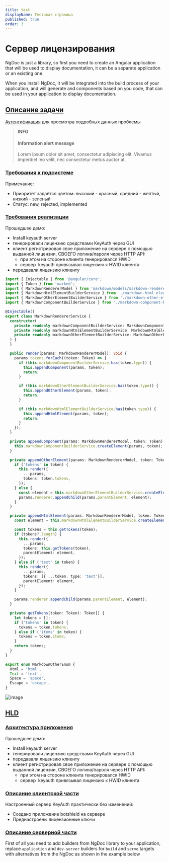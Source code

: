 ```yaml
---
title: test
displayName: Тестовая страница
published: true
order: 3
---
```

# Сервер лицензирования

NgDoc is just a library, so first you need to create an Angular application that will be used to display
documentation, it can be a separate application or an existing one. 

When you install NgDoc, it will be integrated into the build process of your application, and will generate
and components based on you code, that can be used in your application to display documentation.

## [Описание задачи](task-description)

[Аутентификация](https://confluence.solarsecurity.ru/plugins/servlet/applinks/oauth/login-dance/authorize?applicationLinkID=7e840fef-85d9-37ac-a117-2ba7c03aac37) для
просмотра подробных данных проблемы

> **INFO**
> #### Information alert message
> Lorem ipsum dolor sit amet, consectetur adipiscing elit.
Vivamus imperdiet leo velit, nec consectetur metus auctor at. 

### [Требования к подсистеме](subsystem-requirements)
Примечание:
- Приоритет задаётся цветом: высокий - красный, средний - желтый, низкий - зеленый
- Статус: new, rejected, implemented

### [Требования реализации](implementation-requirements)
Прошедшее демо:
- Install keyauth server
- генерировали лицензию средствами KeyAuth через GUI
- клиент регистрировал свое приложение на сервере с помощью выданной лицензии, СВОЕГО логина/пароля через HTTP API:
  - при этом на стороне клиента генерировался HWID
  - сервер  keyauth привязывал лицензию к HWID клиента
- передавали лицензию клиенту

```typescript
import { Injectable } from '@angular/core';
import { Token } from 'marked';
import { MarkdownRendererModel } from 'markdown/models/markdown-renderer.model';
import { MarkdownHtmlElementBuilderService } from './markdown-html-element-builder.service';
import { MarkdownOtherElementBuilderService } from './markdown-other-element-builder.service';
import { MarkdownComponentBuilderService } from './markdown-component-builder.service';

@Injectable()
export class MarkdownRendererService {
  constructor(
    private readonly markdownComponentBuilderService: MarkdownComponentBuilderService,
    private readonly markdownHtmlElementBuilderService: MarkdownHtmlElementBuilderService,
    private readonly markdownOtherElementBuilderService: MarkdownOtherElementBuilderService,
  ) {
  }

  public render(params: MarkdownRendererModel): void {
    params.tokens.forEach((token: Token) => {
      if (this.markdownComponentBuilderService.has(token.type)) {
        this.appendComponent(params, token);
        return;
      }

      if (this.markdownOtherElementBuilderService.has(token.type)) {
        this.appendOtherElement(params, token);
        return;
      }

      if (this.markdownHtmlElementBuilderService.has(token.type)) {
        this.appendHtmlElement(params, token);
        return;
      }
    });
  }

  private appendComponent(params: MarkdownRendererModel, token: Token): void {
    this.markdownComponentBuilderService.createElement(params, token);
  }

  private appendOtherElement(params: MarkdownRendererModel, token: Token): void {
    if ('tokens' in token) {
      this.render({
        ...params,
        tokens: token.tokens,
      });
    } else {
      const element = this.markdownOtherElementBuilderService.createElement(params, token);
      params.renderer.appendChild(params.parentElement, element);
    }
  }

  private appendHtmlElement(params: MarkdownRendererModel, token: Token): void {
    const element = this.markdownHtmlElementBuilderService.createElement(params, token);

    const tokens = this.getTokens(token);
    if (tokens?.length) {
      this.render({
        ...params,
        tokens: this.getTokens(token),
        parentElement: element,
      });
    } else if ('text' in token) {
      this.render({
        ...params,
        tokens: [{ ...token, type: 'text'}],
        parentElement: element,
      });
    }

    params.renderer.appendChild(params.parentElement, element);
  }

  private getTokens(token: Token): Token[] {
    let tokens = [];
    if ('tokens' in token) {
      tokens = token.tokens;
    } else if ('items' in token) {
      tokens = token.items;
    }
    return tokens;
  }
}
```

```typescript
export enum MarkdownOtherEnum {
  Html = 'html',
  Text = 'text',
  Space = 'space',
  Escape = 'escape',
}
```

![image](https://placehold.co/800x360 "Some text")

## [HLD](hld)
### [Архитектура приложения](application-architecture)
Прошедшее демо:
- Install keyauth server
- генерировали лицензию средствами KeyAuth через GUI
- передавали лицензию клиенту
- клиент регистрировал свое приложение на сервере с помощью выданной лицензии, СВОЕГО логина/пароля через HTTP API:
    - при этом на стороне клиента генерировался HWID
    - сервер  keyauth привязывал лицензию к HWID клиента

### [Описание клиентской части](frontent-description)
Настроенный сервер KeyAuth практически без изменений:
- Создано приложение botshield на сервере
- Преднастроены лицензионные ключи

### [Описание серверной части](backend-description)
First of all you need to add builders from NgDoc library to your application, replace `application` and
`dev-server` builders for `build` and `serve` targets with alternatives from the NgDoc as shown in the
example below
